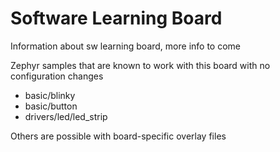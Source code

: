 # Software Learning Board

Information about sw learning board, more info to come

Zephyr samples that are known to work with this board with no configuration changes
- basic/blinky
- basic/button
- drivers/led/led_strip


Others are possible with board-specific overlay files